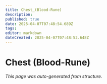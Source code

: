```yaml
---
title: Chest_(Blood-Rune)
description: 
published: true
date: 2025-04-07T07:48:54.689Z
tags: 
editor: markdown
dateCreated: 2025-04-07T07:48:52.648Z
---
```


# Chest (Blood-Rune)

*This page was auto-generated from structure.*